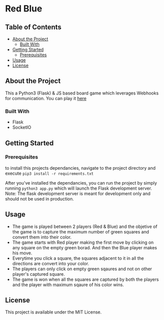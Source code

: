 # Red Blue

## Table of Contents

* [About the Project](#about-the-project)
  * [Built With](#built-with)
* [Getting Started](#getting-started)
  * [Prerequisites](#prerequisites)
* [Usage](#usage)
* [License](#license)

## About the Project

This a Python3 (Flask) &amp; JS based board game which leverages Webhooks for communication. You can play it [here](https://red-blue.herokuapp.com/) 

### Built With

* Flask
* SocketIO

## Getting Started

### Prerequisites

to install this projects dependancies, navigate to the project directory and execute `pip3 install -r requirements.txt`

After you've installed the dependancies, you can run the project by simply running `python3 app.py` which will launch the Flask development server.
Note: The flask development server is meant for development only and should not be used in production.

## Usage

* The game is played between 2 players (Red & Blue) and the objetive of the game is to capture the maximum number of green squares and convert them into their color.
* The game starts with Red player making the first move by clicking on any square on the empty green borad. And then the Blue player makes his move.
* Everytime you click a square, the squares adjacent to it in all the directions are convert into your color.
* The players can only click on empty green sqaures and not on other player's captured square.
* The game is won when all the squares are captured by both the players and the player with maximum sqaure of his color wins.

## License

This project is available under the MIT License.
